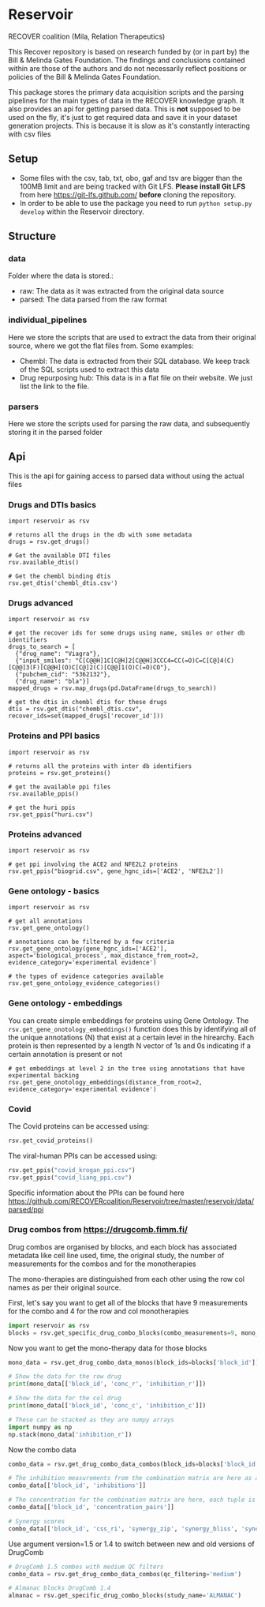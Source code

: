 # Reservoir

RECOVER coalition (Mila, Relation Therapeutics)

This Recover repository is based on research funded by (or in part by) the Bill & Melinda Gates Foundation. The findings and conclusions contained within are those of the authors and do not necessarily reflect positions or policies of the Bill & Melinda Gates Foundation.

This package stores the primary data acquisition scripts and the parsing pipelines for the main types of data in the RECOVER knowledge graph. It also provides an api for getting parsed data. This is **not** supposed to be used on the fly, it's just to get required data and save it in your dataset generation projects. This is because it is slow as it's constantly interacting with csv files

## Setup

-   Some files with the csv, tab, txt, obo, gaf and tsv are bigger than the 100MB limit and are being tracked with Git LFS. **Please install Git LFS** from here https://git-lfs.github.com/  **before** cloning the repository.
-   In order to be able to use the package you need to run `python setup.py develop` within the Reservoir directory.

## Structure

### data

Folder where the data is stored.:

-   raw: The data as it was extracted from the original data source
-   parsed: The data parsed from the raw format

### individual_pipelines

Here we store the scripts that are used to extract the data from their original source,  where we got the flat files from. Some examples:

-   Chembl: The data is extracted from their SQL database. We keep track of the SQL scripts used to extract this data
-   Drug repurposing hub: This data is in a flat file on their website. We just list the link to the file.

### parsers

Here we store the scripts used for parsing the raw data, and subsequently storing it in the parsed folder

## Api

This is the api for gaining access to parsed data without using the actual files

### Drugs and DTIs basics

    import reservoir as rsv

    # returns all the drugs in the db with some metadata
    drugs = rsv.get_drugs()

    # Get the available DTI files
    rsv.available_dtis()

    # Get the chembl binding dtis
    rsv.get_dtis('chembl_dtis.csv')

### Drugs advanced

    import reservoir as rsv

    # get the recover ids for some drugs using name, smiles or other db identifiers
    drugs_to_search = [
      {"drug_name": "Viagra"},
      {"input_smiles": "C[C@@H]1C[C@H]2[C@@H]3CCC4=CC(=O)C=C[C@]4(C)[C@@]3(F)[C@@H](O)C[C@]2(C)[C@@]1(O)C(=O)CO"},
      {"pubchem_cid": "5362132"},
      {"drug_name": "bla"}]
    mapped_drugs = rsv.map_drugs(pd.DataFrame(drugs_to_search))

    # get the dtis in chembl dtis for these drugs
    dtis = rsv.get_dtis("chembl_dtis.csv", recover_ids=set(mapped_drugs['recover_id']))

### Proteins and PPI basics

    import reservoir as rsv

    # returns all the proteins with inter db identifiers
    proteins = rsv.get_proteins()

    # get the available ppi files
    rsv.available_ppis()

    # get the huri ppis
    rsv.get_ppis("huri.csv")

### Proteins advanced

    import reservoir as rsv

    # get ppi involving the ACE2 and NFE2L2 proteins
    rsv.get_ppis("biogrid.csv", gene_hgnc_ids=['ACE2', 'NFE2L2'])

### Gene ontology - basics

    import reservoir as rsv

    # get all annotations
    rsv.get_gene_ontology()

    # annotations can be filtered by a few criteria
    rsv.get_gene_ontology(gene_hgnc_ids=['ACE2'], aspect='biological_process', max_distance_from_root=2, evidence_category='experimental evidence')

    # the types of evidence categories available
    rsv.get_gene_ontology_evidence_categories()

### Gene ontology - embeddings

You can create simple embeddings for proteins using Gene Ontology. The `rsv.get_gene_onotology_embeddings()` function does this by
identifying all of the unique annotations (N) that exist at a certain level in the hirearchy. Each protein is then represented by a length N vector of 1s and 0s indicating if a certain annotation is present or not

    # get embeddings at level 2 in the tree using annotations that have experimental backing
    rsv.get_gene_onotology_embeddings(distance_from_root=2, evidence_category='experimental evidence')

### Covid
The Covid proteins can be accessed using:
```python
rsv.get_covid_proteins()
```

The viral-human PPIs can be accessed using:
```python
rsv.get_ppis("covid_krogan_ppi.csv")
rsv.get_ppis("covid_liang_ppi.csv")
```
Specific information about the PPIs can be found here https://github.com/RECOVERcoalition/Reservoir/tree/master/reservoir/data/parsed/ppi

### Drug combos from https://drugcomb.fimm.fi/
Drug combos are organised by blocks, and each block has associated metadata like cell line used, time, the original study, the number of measurements for the combos and for the monotherapies

The mono-therapies are distinguished from each other using the row col names as per their original source.

First, let's say you want to get all of the blocks that have 9 measurements for the combo and 4 for the row and col monotherapies
```python
import reservoir as rsv
blocks = rsv.get_specific_drug_combo_blocks(combo_measurements=9, mono_row_measurements=4, mono_col_measurements=4)
```

Now you want to get the mono-therapy data for those blocks
```python
mono_data = rsv.get_drug_combo_data_monos(block_ids=blocks['block_id'])

# Show the data for the row drug
print(mono_data[['block_id', 'conc_r', 'inhibition_r']])

# Show the data for the col drug
print(mono_data[['block_id', 'conc_c', 'inhibition_c']])

# These can be stacked as they are numpy arrays
import numpy as np
np.stack(mono_data['inhibition_r'])
```

Now the combo data
```python
combo_data = rsv.get_drug_combo_data_combos(block_ids=blocks['block_id'])

# The inhibition measurements from the combination matrix are here as a list
combo_data[['block_id', 'inhibitions']]

# The concentration for the combination matrix are here, each tuple is  (row drug, column drug). They map by index to the inhibitions
combo_data[['block_id', 'concentration_pairs']]

# Synergy scores
combo_data[['block_id', 'css_ri', 'synergy_zip', 'synergy_bliss', 'synergy_loewe', 'synergy_hsa', 'S']]
```

Use argument version=1.5 or 1.4 to switch between new and old versions of DrugComb
```python
# DrugComb 1.5 combos with medium QC filters
combo_data = rsv.get_drug_combo_data_combos(qc_filtering='medium')

# Almanac blocks DrugComb 1.4
almanac = rsv.get_specific_drug_combo_blocks(study_name='ALMANAC')
```

